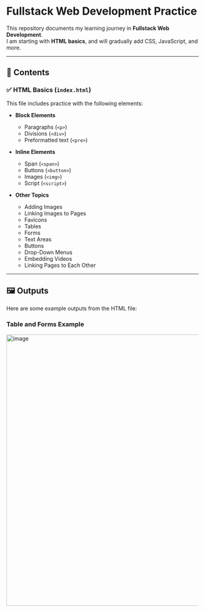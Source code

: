 # Fullstack Web Development Practice

This repository documents my learning journey in **Fullstack Web Development**.  
I am starting with **HTML basics**, and will gradually add CSS, JavaScript, and more.

---

## 📂 Contents

### ✅ HTML Basics (`index.html`)
This file includes practice with the following elements:

- **Block Elements**
  - Paragraphs (`<p>`)
  - Divisions (`<div>`)
  - Preformatted text (`<pre>`)

- **Inline Elements**
  - Span (`<span>`)
  - Buttons (`<button>`)
  - Images (`<img>`)
  - Script (`<script>`)

- **Other Topics**
  - Adding Images
  - Linking Images to Pages
  - Favicons
  - Tables
  - Forms
  - Text Areas
  - Buttons
  - Drop-Down Menus
  - Embedding Videos
  - Linking Pages to Each Other

---

## 🖼️ Outputs

Here are some example outputs from the HTML file:

### Table and Forms Example
<img width="1895" height="711" alt="image" src="https://github.com/user-attachments/assets/158915d0-9ad3-470c-82d4-19b1b867f0fd" />

